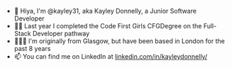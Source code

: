 - 👋 Hiya, I'm @kayley31, aka Kayley Donnelly, a Junior Software Developer
- 👩‍💻 Last year I completed the Code First Girls CFGDegree on the Full-Stack Developer pathway
- 🏴󠁧󠁢󠁳󠁣󠁴󠁿🇬🇧 I'm originally from Glasgow, but have been based in London for the past 8 years
- 📫 You can find me on LinkedIn at [linkedin.com/in/kayleydonnelly/](https://www.linkedin.com/in/kayleydonnelly/)
